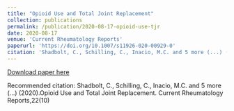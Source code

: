 ```yaml
---
title: "Opioid Use and Total Joint Replacement"
collection: publications
permalink: /publication/2020-08-17-opioid-use-tjr
date: 2020-08-17
venue: 'Current Rheumatology Reports'
paperurl: 'https://doi.org/10.1007/s11926-020-00929-0'
citation: 'Shadbolt, C., Schilling, C., Inacio, M.C. and 5 more (...) (2020).Opioid Use and Total Joint Replacement. Current Rheumatology Reports,22(10)'
---
```


<a href='https://doi.org/10.1007/s11926-020-00929-0'>Download paper here</a>

Recommended citation: Shadbolt, C., Schilling, C., Inacio, M.C. and 5 more (...) (2020).Opioid Use and Total Joint Replacement. Current Rheumatology Reports,22(10)